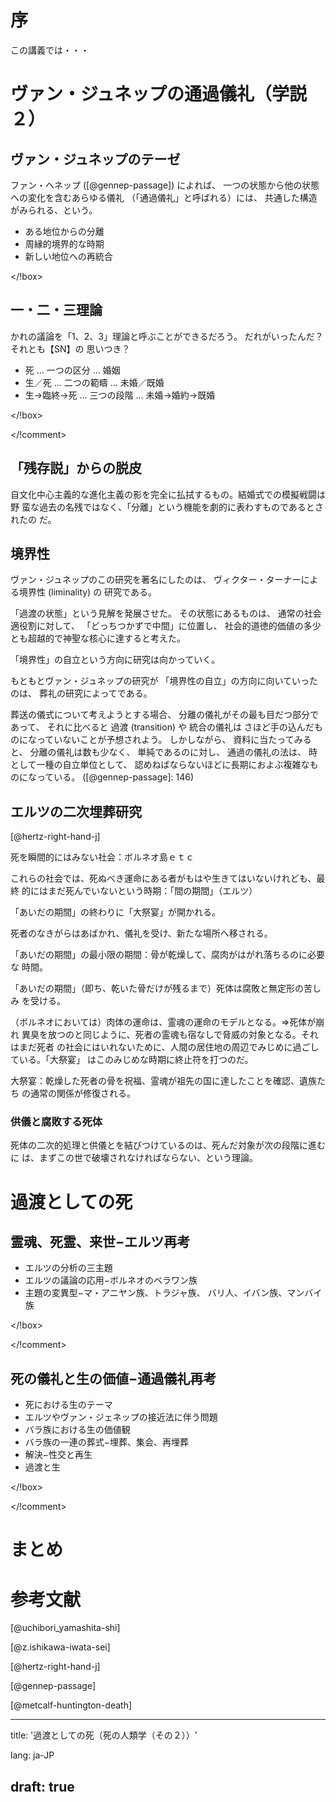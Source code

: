 <!-- -*- coding: utf-8; mode: markdown -*- -->


# 序

この講義では・・・

# ヴァン・ジュネップの通過儀礼（学説２）

## ヴァン・ジュネップのテーゼ

ファン・ヘネップ
([@gennep-passage])
によれば、
一つの状態から他の状態への変化を含むあらゆる儀礼
（「通過儀礼」と呼ばれる）には、
共通した構造がみられる、という。


<!box> 

-  ある地位からの分離
- 周縁的境界的な時期
- 新しい地位への再統合


</!box>


## 一・二・三理論

かれの議論を「1、2、3」理論と呼ぶことができるだろう。
<comment> だれがいったんだ？それとも【SN】の
思いつき？</comment>

<!comment>

<!box> 


- 死             ...  一つの区分 ...  婚姻
- 生／死         ...  二つの範疇 ...  未婚／既婚
- 生→臨終→死   ...  三つの段階 ...  未婚→婚約→既婚    


</!box>

</!comment>

## 「残存説」からの脱皮

自文化中心主義的な進化主義の影を完全に払拭するもの。結婚式での模擬戦闘は野
蛮な過去の名残ではなく、「分離」という機能を劇的に表わすものであるとされたの
だ。

## 境界性

ヴァン・ジュネップのこの研究を著名にしたのは、
ヴィクター・ターナーによる境界性 (liminality) の
研究である。


「過渡の状態」という見解を発展させた。
その状態にあるものは、
通常の社会適役割に対して、
「どっちつかずで中間」に位置し、
社会的道徳的価値の多少とも超越的で神聖な核心に達すると考えた。


「境界性」の自立という方向に研究は向かっていく。

もともとヴァン・ジュネップの研究が
「境界性の自立」の方向に向いていったのは、
葬礼の研究によってである。

葬送の儀式について考えようとする場合、
分離の儀礼がその最も目だつ部分であって、
それに比べると
過渡 (transition) や
統合の儀礼は
さほど手の込んだものになっていないことが予想されよう。
しかしながら、
資料に当たってみると、
分離の儀礼は数も少なく、
単純であるのに対し、
通過の儀礼の法は、
時として一種の自立単位として、
認めねばならないほどに長期におよぶ複雑なものになっている。
([@gennep-passage]: 146)

## エルツの二次埋葬研究

[@hertz-right-hand-j]

 死を瞬間的にはみない社会：ボルネオ島ｅｔｃ

 これらの社会では、死ぬべき運命にある者がもはや生きてはいないけれども、最終
的にはまだ死んでいないという時期：「間の期間」（エルツ）

「あいだの期間」の終わりに「大祭宴」が開かれる。

死者のなきがらはあばかれ、儀礼を受け、新たな場所へ移される。

「あいだの期間」の最小限の期間：骨が乾燥して、腐肉がはがれ落ちるのに必要な
時間。

 「あいだの期間」（即ち、乾いた骨だけが残るまで）死体は腐敗と無定形の苦しみ
を受ける。

 （ボルネオにおいては）肉体の運命は、霊魂の運命のモデルとなる。⇒死体が崩れ
異臭を放つのと同じように、死者の霊魂も宿なしで脅威の対象となる。それはまだ死者
の社会にはいれないために、人間の居住地の周辺でみじめに過ごしている。「大祭宴」
はこのみじめな時期に終止符を打つのだ。

 大祭宴：乾燥した死者の骨を祝福、霊魂が祖先の国に達したことを確認、遺族たち
の通常の関係が修復される。

### 供儀と腐敗する死体

 死体の二次的処理と供儀とを結びつけているのは、死んだ対象が次の段階に進むに
は、まずこの世で破壊されなければならない、という理論。

# 過渡としての死

## 霊魂、死霊、来世−エルツ再考

<!comment>

<!box> 

- エルツの分析の三主題
- エルツの議論の応用−ボルネオのベラワン族
- 主題の変異型−マ・アニヤン族、トラジャ族、
  バリ人、イバン族、マンバイ族

</!box>

</!comment>
	
## 死の儀礼と生の価値−通過儀礼再考

<!comment>

<!box> 

- 死における生のテーマ
- エルツやヴァン・ジェネップの接近法に伴う問題
- バラ族における生の価値観
- バラ族の一連の葬式−埋葬、集会、再埋葬
- 解決−性交と再生
- 過渡と生

</!box>

</!comment>

# まとめ

# 参考文献

[@uchibori_yamashita-shi] 

[@z.ishikawa-iwata-sei]

[@hertz-right-hand-j]

[@gennep-passage] 

[@metcalf-huntington-death] 


---
title: '過渡としての死（死の人類学（その２））'

lang: ja-JP

draft: true
---

